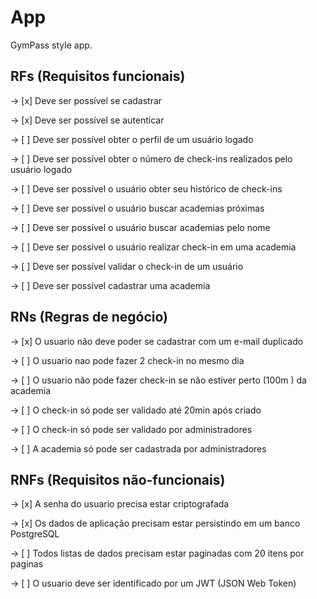 # App 

GymPass style app.

## RFs (Requisitos funcionais)

-> [x] Deve ser possível se cadastrar

-> [x] Deve ser possível se autenticar

-> [ ] Deve ser possível obter o perfil de um usuário logado

-> [ ] Deve ser possível obter o número de check-ins realizados pelo usuário logado

-> [ ] Deve ser possível o usuário obter seu histórico de check-ins

-> [ ] Deve ser possível o usuário buscar academias próximas

-> [ ] Deve ser possível o usuário buscar academias pelo nome

-> [ ] Deve ser possível o usuário realizar check-in em uma academia

-> [ ] Deve ser possível validar o check-in de um usuário 

-> [ ] Deve ser possível cadastrar uma academia

## RNs (Regras de negócio)

-> [x] O usuario não deve poder se cadastrar com um e-mail duplicado

-> [ ] O usuario nao pode fazer 2 check-in no mesmo dia

-> [ ] O usuario não pode fazer check-in se não estiver perto (100m ) da academia

-> [ ] O check-in só pode ser validado até 20min após criado

-> [ ] O check-in só pode ser validado por administradores

-> [ ] A academia só pode ser cadastrada por administradores

## RNFs (Requisitos não-funcionais)

-> [x] A senha do usuario precisa estar criptografada

-> [x] Os dados de aplicação precisam estar persistindo em um banco PostgreSQL

-> [ ] Todos listas de dados precisam estar paginadas com 20 itens por paginas

-> [ ] O usuario deve ser identificado por um JWT (JSON Web Token) 